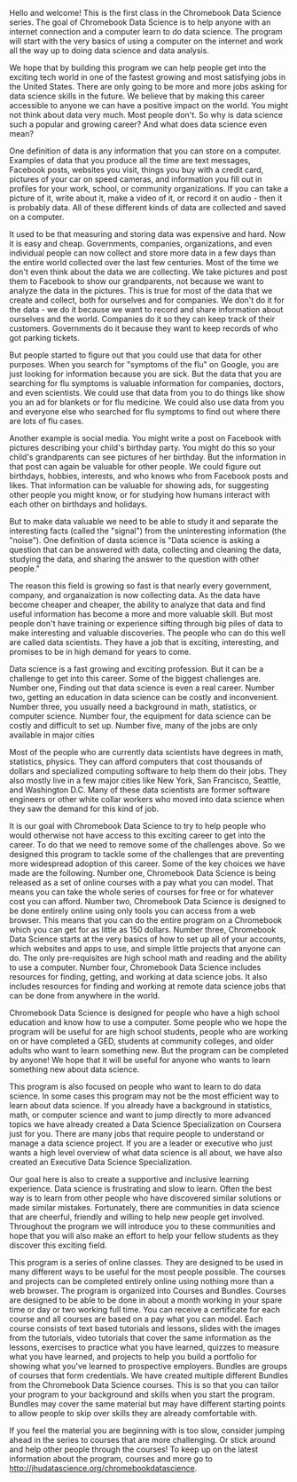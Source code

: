 Hello and welcome! This is the first class in the Chromebook Data Science series. The goal of Chromebook Data Science is to help anyone with an internet connection and a computer learn to do data science. The program will start with the very basics of using a computer on the internet and work all the way up to doing data science and data analysis.

We hope that by building this program we can help people get into the exciting tech world in one of the fastest growing and most satisfying jobs in the United States. There are only going to be more and more jobs asking for data science skills in the future. We believe that by making this career accessible to anyone we can have a positive impact on the world. You might not think about data very much. Most people don't. So why is data science such a popular and growing career? And what does data science even mean? 

One definition of data is any information that you can store on a computer. Examples of data that you produce all the time are text messages, Facebook posts, websites you visit, things you buy with a credit card, pictures of your car on speed cameras, and information you fill out in profiles for your work, school, or community organizations. If you can take a picture of it, write about it, make a video of it, or record it on audio - then it is probably data. All of these different kinds of data are collected and saved on a computer. 

It used to be that measuring and storing data was expensive and hard. Now it is easy and cheap. Governments, companies, organizations, and even individual people can now collect and store more data in a few days than the entire world collected over the last few centuries. Most of the time we don't even think about the data we are collecting. We take pictures and post them to Facebook to show our grandparents, not because we want to analyze the data in the pictures. This is true for most of the data that we create and collect, both for ourselves and for companies. We don't do it for the data - we do it because we want to record and share information about ourselves and the world. Companies do it so they can keep track of their customers. Governments do it because they want to keep records of who got parking tickets. 

But people started to figure out that you could use that data for other purposes. When you search for "symptoms of the flu" on Google, you are just looking for information because you are sick. But the data that you are searching for flu symptoms is valuable information for companies, doctors, and even scientists. We could use that data from you to do things like show you an ad for blankets or for flu medicine. We could also use data from you and everyone else who searched for flu symptoms to find out where there are lots of flu cases. 

Another example is social media. You might write a post on Facebook with pictures describing your child's birthday party. You might do this so your child's grandparents can see pictures of her birthday. But the information in that post can again be valuable for other people. We could figure out birthdays, hobbies, interests, and who knows who from Facebook posts and likes. That information can be valuable for showing ads, for suggesting other people you might know, or for studying how humans interact with each other on birthdays and holidays. 

But to make data valuable we need to be able to study it and separate the interesting facts (called the "signal") from the uninteresting information (the "noise"). One definition of dasta science is "Data science is asking a question that can be answered with data, collecting and cleaning the data, studying the data, and sharing the answer to the question with other people."

The reason this field is growing so fast is that nearly every government, company, and organaization is now collecting data. As the data have become cheaper and cheaper, the ability to analyze that data and find useful information has become a more and more valuable skill. But most people don't have training or experience sifting through big piles of data to make interesting and valuable discoveries. The people who can do this well are called data scientists. They have a job that is exciting, interesting, and promises to be in high demand for years to come. 


Data science is a fast growing and exciting profession. But it can be a challenge to get into this career. Some of the biggest challenges are. Number one, Finding out that data science is even a real career. Number two, getting an education in data science can be costly and inconvenient. Number three, you usually need a background in math, statistics, or computer science. Number four, the equipment for data science can be costly and difficult to set up. Number five, many of the jobs are only available in major cities 

Most of the people who are currently data scientists have degrees in math, statistics, physics. They can afford computers that cost thousands of dollars and specialized computing software to help them do their jobs. They also mostly live in a few major cities like New York, San Francisco, Seattle, and Washington D.C. Many of these data scientists are former software engineers or other white collar workers who moved into data science when they saw the demand for this kind of job. 

It is our goal with Chromebook Data Science to try to help people who would otherwise not have access to this exciting career to get into the career. To do that we need to remove some of the challenges above. So we designed this program to tackle some of the challenges that are preventing more widespread adoption of this career. Some of the key choices we have made are the following. Number one, Chromebook Data Science is being released as a set of online courses with a pay what you can model. That means you can take the whole series of courses for free or for whatever cost you can afford. Number two, Chromebook Data Science is designed to be done entirely online using only tools you can access from a web browser. This means that you can do the entire program on a Chromebook which you can get for as little as 150 dollars. Number three, Chromebook Data Science starts at the very basics of how to set up all of your accounts, which websites and apps to use, and simple little projects that anyone can do. The only pre-requisites are high school math and reading and the ability to use a computer. Number four, Chromebook Data Science includes resources for finding, getting, and working at data science jobs. It also includes resources for finding and working at remote data science jobs that can be done from anywhere in the world. 

Chromebook Data Science is designed for people who have a high school education and know how to use a computer. Some people who we hope the program will be useful for are high school students, people who are working on or have completed a GED, students at community colleges, and older adults who want to learn something new. But the program can be completed by anyone! We hope that it will be useful for anyone who wants to learn something new about data science. 

This program is also focused on people who want to learn to do data science. In some cases this program may not be the most efficient way to learn about data science. If you already have a background in statistics, math, or computer science and want to jump directly to more advanced topics we have already created a Data Science Specialization on Coursera just for you. There are many jobs that require people to understand or manage a data science project. If you are a leader or executive who just wants a high level overview of what data science is all about, we have also created an Executive Data Science Specialization. 

Our goal here is also to create a supportive and inclusive learning experience. Data science is frustrating and slow to learn. Often the best way is to learn from other people who have discovered similar solutions or made similar mistakes. Fortunately, there are communities in data science that are cheerful, friendly and willing to help new people get involved. Throughout the program we will introduce you to these communities and hope that you will also make an effort to help your fellow students as they discover this exciting field. 


This program is a series of online classes. They are designed to be used in many different ways to be useful for the most people possible. The courses and projects can be completed entirely online using nothing more than a web browser. The program is organized into Courses and Bundles. Courses are designed to be able to be done in about a month working in your spare time or day or two working full time. You can receive a certificate for each course and all courses are based on a pay what you can model. Each course consists of text based tutorials and lessons, slides with the images from the tutorials, video tutorials that cover the same information as the lessons, exercises to practice what you have learned, quizzes to measure what you have learned, and projects to help you build a portfolio for showing what you've learned to prospective employers. Bundles are groups of courses that form credentials. We have created multiple different Bundles from the Chromebook Data Science courses. This is so that you can tailor your program to your background and skills when you start the program. Bundles may cover the same material but may have different starting points to allow people to skip over skills they are already comfortable with. 

If you feel the material you are beginning with is too slow, consider jumping ahead in the series to courses that are more challenging. Or stick around and help other people through the courses! To keep up on the latest information about the program, courses and more go to http://jhudatascience.org/chromebookdatascience.


